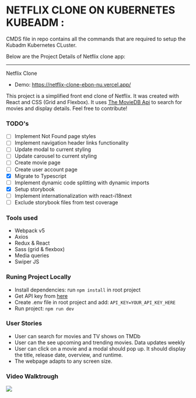 # NETFLIX CLONE ON KUBERNETES KUBEADM :

CMDS file in repo contains all the commands that are required to setup the Kubadm Kubernetes CLuster.

Below are the Project Details of Netflix clone app:

----------------------------------------------------------------------------------------------------------
Netflix Clone

- Demo: <https://netflix-clone-ebon-nu.vercel.app/>

This project is a simplified front end clone of Netflix. It was created with React and CSS (Grid and Flexbox). It uses [The MovieDB Api](https://www.themoviedb.org/documentation/api) to search for movies and display details. Feel free to contribute!

### TODO's

- [ ] Implement Not Found page styles
- [ ] Implement navigation header links functionality
- [ ] Update modal to current styling
- [ ] Update carousel to current styling
- [ ] Create movie page
- [ ] Create user account page
- [x] Migrate to Typescript
- [ ] Implement dynamic code splitting with dynamic imports
- [x] Setup storybook
- [ ] Implement internationalization with react-i18next
- [ ] Exclude storybook files from test coverage

### Tools used

- Webpack v5
- Axios
- Redux & React
- Sass (grid & flexbox)
- Media queries
- Swiper JS

### Runing Project Locally

- Install dependencies: run `npm install` in root project
- Get API key from [here](https://www.themoviedb.org/documentation/api)
- Create .env file in root project and add: `API_KEY=YOUR_API_KEY_HERE`
- Run project: `npm run dev`

### User Stories

- User can search for movies and TV shows on TMDb
- User can the see upcoming and trending movies. Data updates weekly
- User can click on a movie and a modal should pop up. It should display the title, release date, overview, and runtime.
- The webpage adapts to any screen size.

### Video Walktrough

![](https://github.com/AndresXI/Netflix-Clone/blob/master/netflix-demo.gif?raw=true)

 
